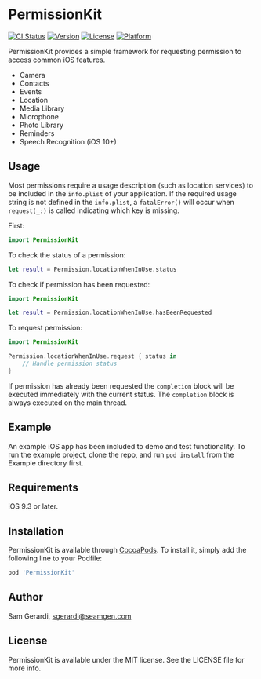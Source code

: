 # PermissionKit

[![CI Status](https://img.shields.io/badge/Swift-3.0-orange.svg)](https://swift.org)
[![Version](https://img.shields.io/cocoapods/v/PermissionKit.svg?style=flat)](http://cocoapods.org/pods/PermissionKit)
[![License](https://img.shields.io/cocoapods/l/PermissionKit.svg?style=flat)](http://cocoapods.org/pods/PermissionKit)
[![Platform](https://img.shields.io/cocoapods/p/PermissionKit.svg?style=flat)](http://cocoapods.org/pods/PermissionKit)

PermissionKit provides a simple framework for requesting permission to access common iOS features.

* Camera
* Contacts
* Events
* Location
* Media Library
* Microphone
* Photo Library
* Reminders
* Speech Recognition (iOS 10+)

## Usage

Most permissions require a usage description (such as location services) to be included in the `info.plist` of your application.  If the required usage string is not defined in the `info.plist`, a `fatalError()` will occur when `request(_:)` is called indicating which key is missing.

First:

```swift
import PermissionKit
```

To check the status of a permission:

```swift
let result = Permission.locationWhenInUse.status
```

To check if permission has been requested:

```swift
import PermissionKit

let result = Permission.locationWhenInUse.hasBeenRequested
```

To request permission:

```swift
import PermissionKit

Permission.locationWhenInUse.request { status in
	// Handle permission status
}
```

If permission has already been requested the `completion` block will be executed immediately with the current status.  The `completion` block is always executed on the main thread.


## Example

An example iOS app has been included to demo and test functionality. To run the example project, clone the repo, and run `pod install` from the Example directory first.


## Requirements

iOS 9.3 or later.


## Installation

PermissionKit is available through [CocoaPods](http://cocoapods.org). To install
it, simply add the following line to your Podfile:

```ruby
pod 'PermissionKit'
```

## Author

Sam Gerardi, sgerardi@seamgen.com


## License

PermissionKit is available under the MIT license. See the LICENSE file for more info.
